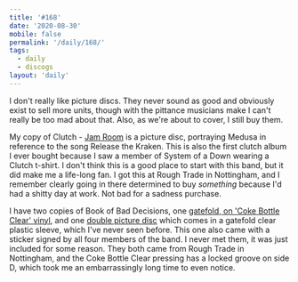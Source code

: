 ```yaml
---
title: '#168'
date: '2020-08-30'
mobile: false
permalink: '/daily/168/'
tags:
  - daily
  - discogs
layout: 'daily'
---
```


I don't really like picture discs. They never sound as good and obviously exist to sell more units, though with the pittance musicians make I can't really be too mad about that. Also, as we're about to cover, I still buy them.

My copy of Clutch - [Jam Room](https://www.discogs.com/Clutch-Jam-Room/release/11045149) is a picture disc, portraying Medusa in reference to the song Release the Kraken. This is also the first clutch album I ever bought because I saw a member of System of a Down wearing a Clutch t-shirt. I don't think this is a good place to start with this band, but it did make me a life-long fan. I got this at Rough Trade in Nottingham, and I remember clearly going in there determined to buy _something_ because I'd had a shitty day at work. Not bad for a sadness purchase.

I have two copies of Book of Bad Decisions, one [gatefold, on 'Coke Bottle Clear' vinyl](https://www.discogs.com/Clutch-Book-Of-Bad-Decisions/release/12483000), and one [double picture disc](https://www.discogs.com/Clutch-Book-Of-Bad-Decisions/release/12491296) which comes in a gatefold clear plastic sleeve, which I've never seen before. This one also came with a sticker signed by all four members of the band. I never met them, it was just included for some reason. They both came from Rough Trade in Nottingham, and the Coke Bottle Clear pressing has a locked groove on side D, which took me an embarrassingly long time to even notice.

